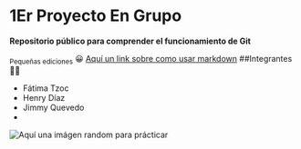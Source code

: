 # 1Er Proyecto En Grupo
 **Repositorio público para comprender el funcionamiento de Git**

<sub>Pequeñas ediciones</sub>
:grinning:
[Aquí un link sobre como usar markdown](!https://docs.github.com/assets/cb-39745/mw-1440/images/help/writing/image-rendered.webp)
##Integrantes
:technologist:
+ Fátima Tzoc
+ Henry Díaz
+ Jimmy Quevedo
+ 
![Aquí una imágen random para prácticar](https://cinepremiere.com.mx/wp-content/uploads/2022/10/Naruto-series-y-peliculas-cronologia-donde-ver-900x506.jpg)